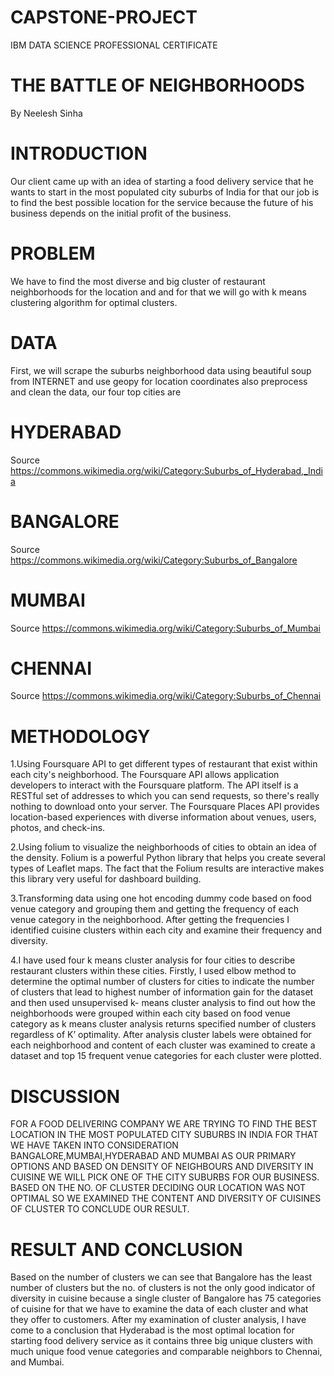 # CAPSTONE-PROJECT
IBM DATA SCIENCE PROFESSIONAL CERTIFICATE

# THE BATTLE OF NEIGHBORHOODS

By Neelesh Sinha

# INTRODUCTION
Our client came up with an idea of starting a food delivery service that he wants to start in the most
populated city suburbs of India for that our job is to find the best possible location for the service
because the future of his business depends on the initial profit of the business.

# PROBLEM
We have to find the most diverse and big cluster of restaurant neighborhoods for the location and
and for that we will go with k means clustering algorithm for optimal clusters.

# DATA

First, we will scrape the suburbs neighborhood data using beautiful soup from INTERNET and
use geopy for location coordinates also preprocess and clean the data, our four top cities are

# HYDERABAD
Source https://commons.wikimedia.org/wiki/Category:Suburbs_of_Hyderabad,_India

# BANGALORE
Source https://commons.wikimedia.org/wiki/Category:Suburbs_of_Bangalore

# MUMBAI
Source https://commons.wikimedia.org/wiki/Category:Suburbs_of_Mumbai

# CHENNAI
Source https://commons.wikimedia.org/wiki/Category:Suburbs_of_Chennai

# METHODOLOGY
1.Using Foursquare API to get different types of restaurant that exist within each city's
neighborhood. The Foursquare API allows application developers to interact with the
Foursquare platform. The API itself is a RESTful set of addresses to which you can send requests,
so there's really nothing to download onto your server. The Foursquare Places API provides
location-based experiences with diverse information about venues, users, photos, and check-ins.

2.Using folium to visualize the neighborhoods of cities to obtain an idea of the density. Folium is
a powerful Python library that helps you create several types of Leaflet maps. The fact that the
Folium results are interactive makes this library very useful for dashboard building.

3.Transforming data using one hot encoding dummy code based on food venue category and
grouping them and getting the frequency of each venue category in the neighborhood. After getting
the frequencies I identified cuisine clusters within each city and examine their frequency and
diversity.

4.I have used four k means cluster analysis for four cities to describe restaurant clusters within
these cities. Firstly, I used elbow method to determine the optimal number of clusters for cities to
indicate the number of clusters that lead to highest number of information gain for the dataset and
then used unsupervised k- means cluster analysis to find out how the neighborhoods were grouped
within each city based on food venue category as k means cluster analysis returns specified number
of clusters regardless of K’ optimality. After analysis cluster labels were obtained for each
neighborhood and content of each cluster was examined to create a dataset and top 15 frequent
venue categories for each cluster were plotted.

# DISCUSSION
FOR A FOOD DELIVERING COMPANY WE ARE TRYING TO FIND THE BEST
LOCATION IN THE MOST POPULATED CITY SUBURBS IN INDIA FOR THAT WE HAVE
TAKEN INTO CONSIDERATION BANGALORE,MUMBAI,HYDERABAD AND MUMBAI
AS OUR PRIMARY OPTIONS AND BASED ON DENSITY OF NEIGHBOURS AND
DIVERSITY IN CUISINE WE WILL PICK ONE OF THE CITY SUBURBS FOR OUR
BUSINESS. BASED ON THE NO. OF CLUSTER DECIDING OUR LOCATION WAS NOT
OPTIMAL SO WE EXAMINED THE CONTENT AND DIVERSITY OF CUISINES OF
CLUSTER TO CONCLUDE OUR RESULT.

# RESULT AND CONCLUSION
Based on the number of clusters we can see that Bangalore has the least number of clusters but the
no. of clusters is not the only good indicator of diversity in cuisine because a single cluster of
Bangalore has 75 categories of cuisine for that we have to examine the data of each cluster and
what they offer to customers. After my examination of cluster analysis, I have come to a conclusion
that Hyderabad is the most optimal location for starting food delivery service as it contains three
big unique clusters with much unique food venue categories and comparable neighbors to Chennai,
and Mumbai.
